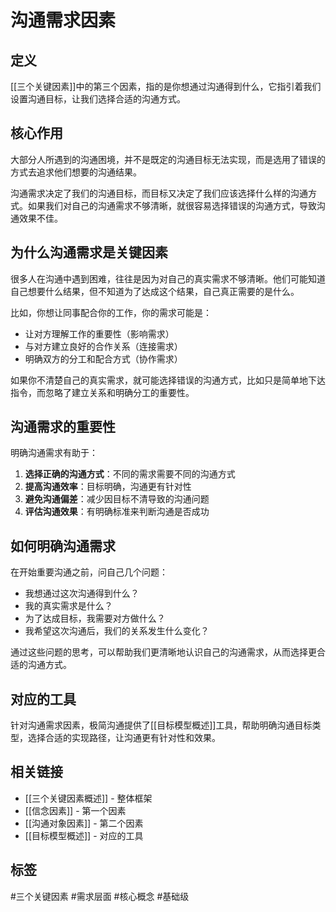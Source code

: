# 沟通需求因素

## 定义
[[三个关键因素]]中的第三个因素，指的是你想通过沟通得到什么，它指引着我们设置沟通目标，让我们选择合适的沟通方式。

## 核心作用
大部分人所遇到的沟通困境，并不是既定的沟通目标无法实现，而是选用了错误的方式去追求他们想要的沟通结果。

沟通需求决定了我们的沟通目标，而目标又决定了我们应该选择什么样的沟通方式。如果我们对自己的沟通需求不够清晰，就很容易选择错误的沟通方式，导致沟通效果不佳。

## 为什么沟通需求是关键因素
很多人在沟通中遇到困难，往往是因为对自己的真实需求不够清晰。他们可能知道自己想要什么结果，但不知道为了达成这个结果，自己真正需要的是什么。

比如，你想让同事配合你的工作，你的需求可能是：
- 让对方理解工作的重要性（影响需求）
- 与对方建立良好的合作关系（连接需求）
- 明确双方的分工和配合方式（协作需求）

如果你不清楚自己的真实需求，就可能选择错误的沟通方式，比如只是简单地下达指令，而忽略了建立关系和明确分工的重要性。

## 沟通需求的重要性
明确沟通需求有助于：
1. **选择正确的沟通方式**：不同的需求需要不同的沟通方式
2. **提高沟通效率**：目标明确，沟通更有针对性
3. **避免沟通偏差**：减少因目标不清导致的沟通问题
4. **评估沟通效果**：有明确标准来判断沟通是否成功

## 如何明确沟通需求
在开始重要沟通之前，问自己几个问题：
- 我想通过这次沟通得到什么？
- 我的真实需求是什么？
- 为了达成目标，我需要对方做什么？
- 我希望这次沟通后，我们的关系发生什么变化？

通过这些问题的思考，可以帮助我们更清晰地认识自己的沟通需求，从而选择更合适的沟通方式。

## 对应的工具
针对沟通需求因素，极简沟通提供了[[目标模型概述]]工具，帮助明确沟通目标类型，选择合适的实现路径，让沟通更有针对性和效果。

## 相关链接
- [[三个关键因素概述]] - 整体框架
- [[信念因素]] - 第一个因素
- [[沟通对象因素]] - 第二个因素
- [[目标模型概述]] - 对应的工具

## 标签
#三个关键因素 #需求层面 #核心概念 #基础级